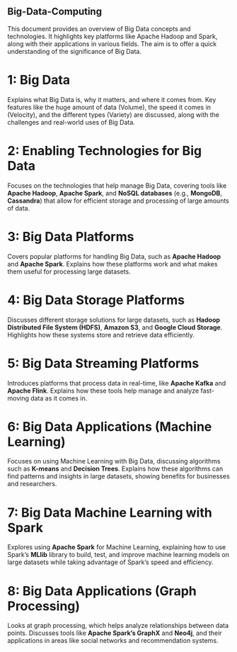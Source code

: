 ## Big-Data-Computing
This document provides an overview of Big Data concepts and technologies. It highlights key platforms like Apache Hadoop and Spark, along with their applications in various fields. The aim is to offer a quick understanding of the significance of Big Data.


# 1: Big Data
Explains what Big Data is, why it matters, and where it comes from. Key features like the huge amount of data (Volume), the speed it comes in (Velocity), and the different types (Variety) are discussed, along with the challenges and real-world uses of Big Data.

# 2: Enabling Technologies for Big Data
Focuses on the technologies that help manage Big Data, covering tools like **Apache Hadoop**, **Apache Spark**, and **NoSQL databases** (e.g., **MongoDB**, **Cassandra**) that allow for efficient storage and processing of large amounts of data.

# 3: Big Data Platforms
Covers popular platforms for handling Big Data, such as **Apache Hadoop** and **Apache Spark**. Explains how these platforms work and what makes them useful for processing large datasets.

# 4: Big Data Storage Platforms
Discusses different storage solutions for large datasets, such as **Hadoop Distributed File System (HDFS)**, **Amazon S3**, and **Google Cloud Storage**. Highlights how these systems store and retrieve data efficiently.

# 5: Big Data Streaming Platforms
Introduces platforms that process data in real-time, like **Apache Kafka** and **Apache Flink**. Explains how these tools help manage and analyze fast-moving data as it comes in.

# 6: Big Data Applications (Machine Learning)
Focuses on using Machine Learning with Big Data, discussing algorithms such as **K-means** and **Decision Trees**. Explains how these algorithms can find patterns and insights in large datasets, showing benefits for businesses and researchers.

# 7: Big Data Machine Learning with Spark
Explores using **Apache Spark** for Machine Learning, explaining how to use Spark’s **MLlib** library to build, test, and improve machine learning models on large datasets while taking advantage of Spark’s speed and efficiency.

# 8: Big Data Applications (Graph Processing)
Looks at graph processing, which helps analyze relationships between data points. Discusses tools like **Apache Spark’s GraphX** and **Neo4j**, and their applications in areas like social networks and recommendation systems.
